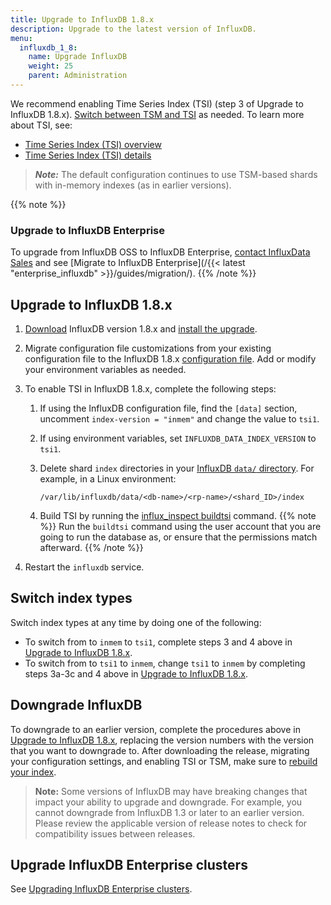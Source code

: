 ```yaml
---
title: Upgrade to InfluxDB 1.8.x
description: Upgrade to the latest version of InfluxDB.
menu:
  influxdb_1_8:
    name: Upgrade InfluxDB
    weight: 25
    parent: Administration
---
```



We recommend enabling Time Series Index (TSI) (step 3 of Upgrade to InfluxDB 1.8.x). [Switch between TSM and TSI](#switch-index-types) as needed. To learn more about TSI, see:

- [Time Series Index (TSI) overview](/influxdb/v1.8/concepts/time-series-index/)
- [Time Series Index (TSI) details](/influxdb/v1.8/concepts/tsi-details/)

> **_Note:_** The default configuration continues to use TSM-based shards with in-memory indexes (as in earlier versions).

{{% note %}}
### Upgrade to InfluxDB Enterprise

To upgrade from InfluxDB OSS to InfluxDB Enterprise, [contact InfluxData Sales](https://www.influxdata.com/contact-sales/)
and see [Migrate to InfluxDB Enterprise](/{{< latest "enterprise_influxdb" >}}/guides/migration/).
{{% /note %}}

## Upgrade to InfluxDB 1.8.x

1. [Download](https://portal.influxdata.com/downloads) InfluxDB version 1.8.x and [install the upgrade](/influxdb/v1.8/introduction/installation).

2. Migrate configuration file customizations from your existing configuration file to the InfluxDB 1.8.x [configuration file](/influxdb/v1.8/administration/config/). Add or modify your environment variables as needed.

3. To enable TSI in InfluxDB 1.8.x, complete the following steps:

    1. If using the InfluxDB configuration file, find the `[data]` section, uncomment `index-version = "inmem"` and change the value to `tsi1`.

    2. If using environment variables, set `INFLUXDB_DATA_INDEX_VERSION` to `tsi1`.

    3. Delete shard `index` directories in your [InfluxDB `data/` directory](/influxdb/v1.8/concepts/file-system-layout).
       For example, in a Linux environment:

        ```
        /var/lib/influxdb/data/<db-name>/<rp-name>/<shard_ID>/index
        ```

    4. Build TSI by running the [influx_inspect buildtsi](/influxdb/v1.8/tools/influx_inspect/#buildtsi) command.
        {{% note %}}
Run the `buildtsi` command using the user account that you are going to run the database as, or ensure that the permissions match afterward.
        {{% /note %}}

4. Restart the `influxdb` service.

## Switch index types

Switch index types at any time by doing one of the following:

- To switch from to `inmem` to `tsi1`, complete steps 3 and 4 above in [Upgrade to InfluxDB 1.8.x](#upgrade-to-influxdb-1-8-x).
- To switch from to `tsi1` to `inmem`, change `tsi1` to `inmem` by completing steps 3a-3c and 4 above in [Upgrade to InfluxDB 1.8.x](#upgrade-to-influxdb-1-8-x).

## Downgrade InfluxDB

To downgrade to an earlier version, complete the procedures above in [Upgrade to InfluxDB 1.8.x](#upgrade-to-influxdb-1-8-x), replacing the version numbers with the version that you want to downgrade to.
After downloading the release, migrating your configuration settings, and enabling TSI or TSM, make sure to [rebuild your index](/influxdb/v1.8/administration/rebuild-tsi-index/).

>**Note:** Some versions of InfluxDB may have breaking changes that impact your ability to upgrade and downgrade. For example, you cannot downgrade from InfluxDB 1.3 or later to an earlier version. Please review the applicable version of release notes to check for compatibility issues between releases.

## Upgrade InfluxDB Enterprise clusters

See [Upgrading InfluxDB Enterprise clusters](/enterprise_influxdb/v1.8/administration/upgrading/).
